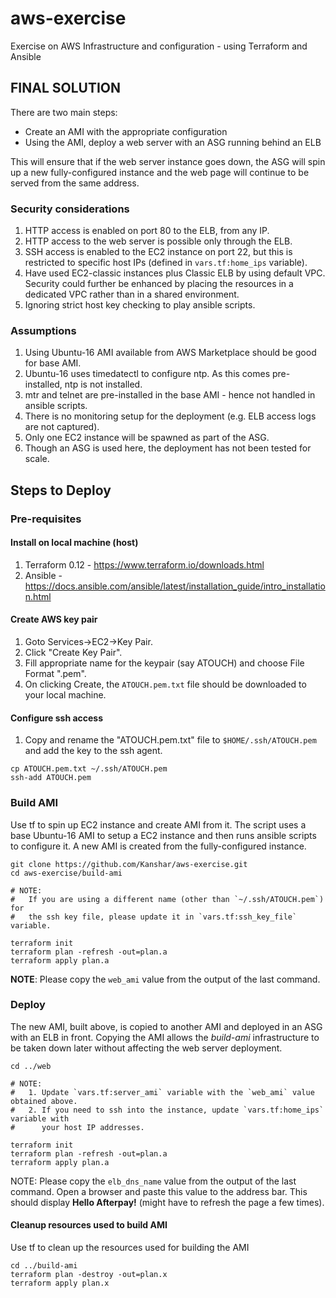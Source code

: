 # aws-exercise
Exercise on AWS Infrastructure and configuration - using Terraform and Ansible

## FINAL SOLUTION

There are two main steps:
- Create an AMI with the appropriate configuration
- Using the AMI, deploy a web server with an ASG running behind an ELB

This will ensure that if the web server instance goes down, the ASG 
will spin up a new fully-configured instance and the web page will 
continue to be served from the same address.

### Security considerations
1. HTTP access is enabled on port 80 to the ELB, from any IP. 
2. HTTP access to the web server is possible only through the ELB.
3. SSH access is enabled to the EC2 instance on port 22, but this 
   is restricted to specific host IPs (defined in `vars.tf:home_ips` 
   variable). 
4. Have used EC2-classic instances plus Classic ELB by using default 
   VPC. Security could further be enhanced by placing the resources 
   in a dedicated VPC rather than in a shared environment.
5. Ignoring strict host key checking to play ansible scripts.

### Assumptions
1. Using Ubuntu-16 AMI available from AWS Marketplace should be good for base AMI. 
2. Ubuntu-16 uses timedatectl to configure ntp. As this comes pre-installed, ntp is not installed. 
3. mtr and telnet are pre-installed in the base AMI - hence not handled in ansible scripts. 
4. There is no monitoring setup for the deployment (e.g. ELB access logs are not captured). 
5. Only one EC2 instance will be spawned as part of the ASG.
6. Though an ASG is used here, the deployment has not been tested for scale.

## Steps to Deploy

### Pre-requisites

#### Install on local machine (host)
1. Terraform 0.12 - https://www.terraform.io/downloads.html
2. Ansible - https://docs.ansible.com/ansible/latest/installation_guide/intro_installation.html

#### Create AWS key pair 
1. Goto Services->EC2->Key Pair. 
2. Click "Create Key Pair". 
3. Fill appropriate name for the keypair (say ATOUCH) and choose File Format ".pem". 
4. On clicking Create, the `ATOUCH.pem.txt` file should be downloaded to your local machine.

#### Configure ssh access
1. Copy and rename the "ATOUCH.pem.txt" file to `$HOME/.ssh/ATOUCH.pem` and 
   add the key to the ssh agent.
```
cp ATOUCH.pem.txt ~/.ssh/ATOUCH.pem
ssh-add ATOUCH.pem
```

### Build AMI 
Use tf to spin up EC2 instance and create AMI from it.
The script uses a base Ubuntu-16 AMI to setup a EC2 instance and then runs 
ansible scripts to configure it. A new AMI is created from the fully-configured
instance.
```
git clone https://github.com/Kanshar/aws-exercise.git
cd aws-exercise/build-ami

# NOTE: 
#   If you are using a different name (other than `~/.ssh/ATOUCH.pem`) for 
#   the ssh key file, please update it in `vars.tf:ssh_key_file` variable.

terraform init
terraform plan -refresh -out=plan.a
terraform apply plan.a
```
**NOTE**: Please copy the `web_ami` value from the output of the last command.

### Deploy
The new AMI, built above, is copied to another AMI and deployed in an ASG 
with an ELB in front. Copying the AMI allows the _build-ami_ infrastructure 
to be taken down later without affecting the web server deployment. 
```
cd ../web

# NOTE:
#   1. Update `vars.tf:server_ami` variable with the `web_ami` value obtained above.
#   2. If you need to ssh into the instance, update `vars.tf:home_ips` variable with 
#      your host IP addresses.

terraform init
terraform plan -refresh -out=plan.a
terraform apply plan.a
```
NOTE: Please copy the `elb_dns_name` value from the output of the last command.
Open a browser and paste this value to the address bar.
This should display **Hello Afterpay!** (might have to refresh the page a few times).

#### Cleanup resources used to build AMI
Use tf to clean up the resources used for building the AMI
```
cd ../build-ami
terraform plan -destroy -out=plan.x
terraform apply plan.x
```


